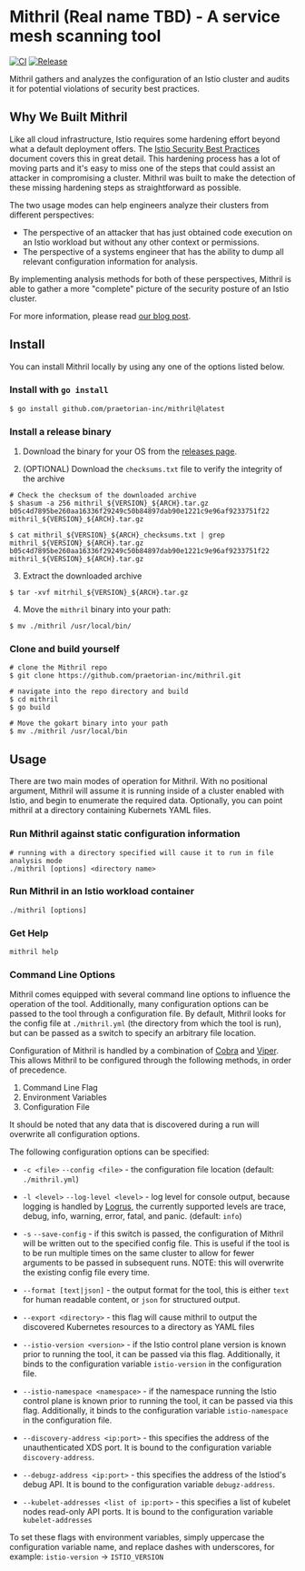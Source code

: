 # Mithril (Real name TBD) - A service mesh scanning tool

[![CI](https://github.com/praetorian-inc/mithril/workflows/CI/badge.svg)](actions?query=branch%3Adevelopment)
[![Release](https://github.com/praetorian-inc/mithril/workflows/Release/badge.svg)](releases)

Mithril gathers and analyzes the configuration of an Istio cluster and audits it for potential violations of security best practices.

## Why We Built Mithril

Like all cloud infrastructure, Istio requires some hardening effort beyond what a default deployment offers.
The [Istio Security Best Practices](https://istio.io/latest/docs/ops/best-practices/security/) document
covers this in great detail. This hardening process has a lot of moving parts and it's easy to miss
one of the steps that could assist an attacker in compromising a cluster. Mithril was built to make
the detection of these missing hardening steps as straightforward as possible.

The two usage modes can help engineers analyze their clusters from different perspectives:

* The perspective of an attacker that has just obtained code execution on an Istio workload but without any other context or permissions.
* The perspective of a systems engineer that has the ability to dump all relevant configuration information for analysis.

By implementing analysis methods for both of these perspectives, Mithril is able to gather a more "complete"
picture of the security posture of an Istio cluster.

For more information, please read [our blog post](https://www.praetorian.com/blog/wherever-this-will-live/).

## Install

You can install Mithril locally by using any one of the options listed below.

### Install with `go install`

```shell
$ go install github.com/praetorian-inc/mithril@latest
```

### Install a release binary

1. Download the binary for your OS from the [releases page](https://github.com/praetorian-inc/mithril/releases).

2. (OPTIONAL) Download the `checksums.txt` file to verify the integrity of the archive

```shell
# Check the checksum of the downloaded archive
$ shasum -a 256 mithril_${VERSION}_${ARCH}.tar.gz
b05c4d7895be260aa16336f29249c50b84897dab90e1221c9e96af9233751f22  mithril_${VERSION}_${ARCH}.tar.gz

$ cat mithril_${VERSION}_${ARCH}_checksums.txt | grep mithril_${VERSION}_${ARCH}.tar.gz
b05c4d7895be260aa16336f29249c50b84897dab90e1221c9e96af9233751f22  mithril_${VERSION}_${ARCH}.tar.gz
```

3. Extract the downloaded archive

```shell
$ tar -xvf mitrhil_${VERSION}_${ARCH}.tar.gz
```

4. Move the `mithril` binary into your path:

```shell
$ mv ./mithril /usr/local/bin/
```

### Clone and build yourself

```shell
# clone the Mithril repo
$ git clone https://github.com/praetorian-inc/mithril.git

# navigate into the repo directory and build
$ cd mithril
$ go build

# Move the gokart binary into your path
$ mv ./mithril /usr/local/bin
```

## Usage

There are two main modes of operation for Mithril. With no positional argument,
Mithril will assume it is running inside of a cluster enabled with Istio, and
begin to enumerate the required data. Optionally, you can point mithril at a
directory containing Kubernets YAML files.

### Run Mithril against static configuration information

```shell
# running with a directory specified will cause it to run in file analysis mode
./mithril [options] <directory name>
```

### Run Mithril in an Istio workload container

```shell
./mithril [options]
```

### Get Help

```shell
mithril help
```

### Command Line Options

Mithril comes equipped with several command line options to influence the
operation of the tool. Additionally, many configuration options can be passed
to the tool through a configuration file. By default, Mithril looks for the
config file at `./mithril.yml` (the directory from which the tool is run), but
can be passed as a switch to specify an arbitrary file location.

Configuration of Mithril is handled by a combination of
[Cobra](https://github.com/spf13/cobra "Cobra") and
[Viper](https://github.com/spf13/viper "Viper"). This allows Mithril to be
configured through the following methods, in order of precedence.

1. Command Line Flag
2. Environment Variables
3. Configuration File

It should be noted that any data that is discovered during a run will overwrite
all configuration options.

The following configuration options can be specified:

* `-c <file>` `--config <file>` - the configuration file location (default:
  `./mithril.yml`)

* `-l <level>` `--log-level <level>` - log level for console output, because
  logging is handled by [Logrus](https://github.com/sirupsen/logrus "Logrus"),
  the currently supported levels are trace, debug, info, warning, error, fatal,
  and panic. (default: `info`)

* `-s` `--save-config` - if this switch is passed, the configuration of Mithril
  will be written out to the specified config file. This is useful if the tool
  is to be run multiple times on the same cluster to allow for fewer arguments
  to be passed in subsequent runs. NOTE: this will overwrite the existing config
  file every time.

* `--format [text|json]` - the output format for the tool, this is either `text`
  for human readable content, or `json` for structured output.

* `--export <directory>` - this flag will cause mithril to output the discovered
  Kubernetes resources to a directory as YAML files

* `--istio-version <version>` - if the Istio control plane version is known prior
  to running the tool, it can be passed via this flag. Additionally, it binds to
  the configuration variable `istio-version` in the configuration file.

* `--istio-namespace <namespace>` - if the namespace running the Istio control
  plane is known prior to running the tool, it can be passed via this flag.
  Additionally, it binds to the configuration variable `istio-namespace` in the
  configuration file.

* `--discovery-address <ip:port>` - this specifies the address of the
  unauthenticated XDS port. It is bound to the configuration variable
  `discovery-address`.

* `--debugz-address <ip:port>` - this specifies the address of the Istiod's debug
  API. It is bound to the configuration variable `debugz-address`.

* `--kubelet-addresses <list of ip:port>` - this specifies a list of kubelet nodes
  read-only API ports. It is bound to the configuration variable
  `kubelet-addresses`

To set these flags with environment variables, simply uppercase the
configuration variable name, and replace dashes with underscores, for example:
`istio-version` -> `ISTIO_VERSION`
